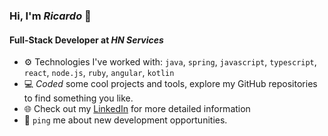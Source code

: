 ### Hi, I'm *Ricardo* 👋

#### Full-Stack Developer at *HN Services*

- ⚙️ Technologies I've worked with: `java`, `spring`, `javascript`, `typescript`, `react`, `node.js`, `ruby`, `angular`, `kotlin`
- 💻 *Coded* some cool projects and tools, explore my GitHub repositories to find something you like.
- 🌐 Check out my [LinkedIn](https://www.linkedin.com/in/ricardo5oliveira/) for more detailed information
- 💬 `ping` me about new development opportunities.
